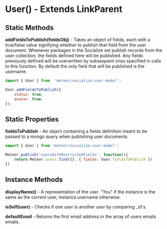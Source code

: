 # User() - Extends LinkParent #

## Static Methods ##

**addFieldsToPublish(fieldsObj)** - Takes an object of fields, each with a true/false value signifying whether to publish that field from the user document. Whenever packages in the Socialize set publish records from the user collection, the fields defined here will be published. Any fields previously defined will be overwritten by subsequent ones specified in calls to this function. By default the only field that will be published is the username.

```javascript
import { User } from  'meteor/socialize:user-model';

User.addFieldsToPublish({
    status: true,
    avatar: true,
});
```

## Static Properties ##

**fieldsToPublish** - An object containing a fields definition meant to be passed to a mongo query when publishing user documents.

```javascript
import { User } from 'meteor/socialize:user-model';

Meteor.publish('usersWithRestrictedFields', function(){
    return Meteor.users.find({}, { fields: User.fieldsToPublish })
})
```

## Instance Methods ##

**displayName()** - A representation of the user. "You" if the instance is the same as the current user, instance.username otherwise.

**isSelf(user)** - Checks if one user is another user by comparing \_id's.

**defaultEmail** - Returns the first email address in the array of users emails emails.
